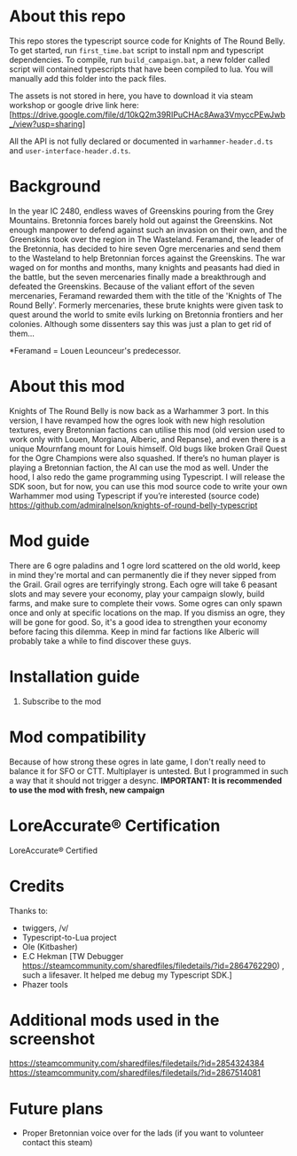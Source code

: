 # About this repo
This repo stores the typescript source code for Knights of The Round Belly.  
To get started, run `first_time.bat` script to install npm and typescript dependencies. 
To compile, run `build_campaign.bat`, a new folder called script will contained typescripts that have been compiled to lua. You will manually add this folder into the pack files.   

The assets is not stored in here, you have to download it via steam workshop or google drive link here: 
[https://drive.google.com/file/d/10kQ2m39RIPuCHAc8Awa3VmyccPEwJwb_/view?usp=sharing]

All the API is not fully declared or documented in `warhammer-header.d.ts` and `user-interface-header.d.ts`. 

# Background
In the year IC 2480, endless waves of Greenskins pouring from the Grey Mountains.
Bretonnia forces barely hold out against the Greenskins. Not enough manpower to defend against such an invasion on their own, and the Greenskins took over the region in The Wasteland. Feramand, the leader of the Bretonnia, has decided to hire seven Ogre mercenaries and send them to the Wasteland to help Bretonnian forces against the Greenskins.
The war waged on for months and months, many knights and peasants had died in the battle, but the seven mercenaries finally made a breakthrough and defeated the Greenskins.
Because of the valiant effort of the seven mercenaries, Feramand rewarded them with the title of the 'Knights of The Round Belly'.
Formerly mercenaries, these brute knights were given task to quest around the world to smite evils lurking on Bretonnia frontiers and her colonies. Although some dissenters say this was just a plan to get rid of them...

*Feramand = Louen Leounceur's predecessor.

# About this mod
Knights of The Round Belly is now back as a Warhammer 3 port. In this version, I have revamped how the ogres look with new high resolution textures, every Bretonnian factions can utilise this mod (old version used to work only with Louen, Morgiana, Alberic, and Repanse), and even there is a unique Mournfang mount for Louis himself. Old bugs like broken Grail Quest for the Ogre Champions were also squashed. If there’s no human player is playing a Bretonnian faction, the AI can use the mod as well.
Under the hood, I also redo the game programming using Typescript. I will release the SDK soon, but for now, you can use this mod source code to write your own Warhammer mod using Typescript if you’re interested (source code) https://github.com/admiralnelson/knights-of-round-belly-typescript

# Mod guide
There are 6 ogre paladins and 1 ogre lord scattered on the old world, keep in mind they're mortal and can permanently die if they never sipped from the Grail. Grail ogres are terrifyingly strong.
Each ogre will take 6 peasant slots and may severe your economy, play your campaign slowly, build farms, and make sure to complete their vows.
Some ogres can only spawn once and only at specific locations on the map.
If you dismiss an ogre, they will be gone for good. So, it's a good idea to strengthen your economy before facing this dilemma.
Keep in mind far factions like Alberic will probably take a while to find discover these guys.


# Installation guide
1. Subscribe to the mod

# Mod compatibility
Because of how strong these ogres in late game, I don't really need to balance it for SFO or CTT.
Multiplayer is untested. But I programmed in such a way that it should not trigger a desync.
**IMPORTANT: It is recommended to use the mod with fresh, new campaign**

# LoreAccurate® Certification
LoreAccurate® Certified

# Credits
Thanks to:
- twiggers, /v/
- Typescript-to-Lua project 
- Ole (Kitbasher)
- E.C Hekman
[TW Debugger https://steamcommunity.com/sharedfiles/filedetails/?id=2864762290) , such a lifesaver. It helped me debug my Typescript SDK.]
- Phazer tools

# Additional mods used in the screenshot
https://steamcommunity.com/sharedfiles/filedetails/?id=2854324384
https://steamcommunity.com/sharedfiles/filedetails/?id=2867514081

# Future plans
- Proper Bretonnian voice over for the lads (if you want to volunteer contact this steam)